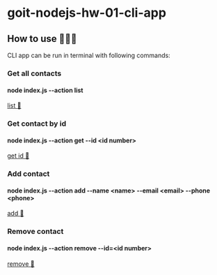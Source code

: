 # goit-nodejs-hw-01-cli-app

## How to use 👨🏽‍💻

CLI app can be run in terminal with following commands:

### Get all contacts

#### node index.js --action list

[list 📜](https://monosnap.com/file/YgjjMMRcm4TBbpmz0mBIe8abb2toNE)

### Get contact by id

#### node index.js --action get --id \<id number>

[get id 👻](https://monosnap.com/file/FRYI9Bh3As91BCdECG8Z3ZS8yNHV9p)

### Add contact

#### node index.js --action add --name \<name> --email \<email> --phone \<phone>

[add 🔨](https://monosnap.com/file/p5mC1Gi6o5AfcGgUR0l78nqpNPt1I6)

### Remove contact

#### node index.js --action remove --id=\<id number>

[remove 🎯](https://monosnap.com/file/5ER8u7KCrd0FjSJo8HiI1BRDiFeSKb)
